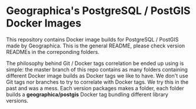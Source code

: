 Geographica's PostgreSQL / PostGIS Docker Images
================================================

This repository contains Docker image builds for PostgreSQL / PostGIS made by Geographica. This is the general README, please check version READMEs in the correponding folders.

The philosophy behind Git / Docker tags correlation be ended up using is simple: the master branch of this repo contains as many folders containing different Docker image builds as Docker tags we like to have. We don't use Git tags nor branches to try to correlate with Docker tags. We try this in the past and was a mess. Each version packages makes a folder, each folder builds a __geographica/postgis__ Docker tag bundling different library versions.
